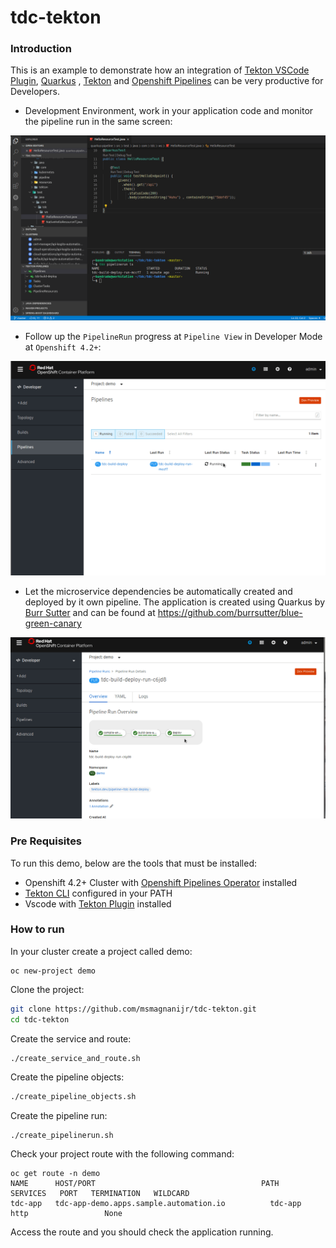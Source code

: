 # tdc-tekton
### Introduction

This is an example to demonstrate how an integration of [Tekton VSCode Plugin](https://github.com/redhat-developer/vscode-tekton), [Quarkus](https://quarkus.io/) , [Tekton](https://github.com/tektoncd/pipeline) and [Openshift Pipelines](https://github.com/openshift/tektoncd-pipeline) can be very productive for Developers. 

- Development Environment, work in your application code and monitor the pipeline run in the same screen:

![](images/intro1.gif)

- Follow up the `PipelineRun` progress at `Pipeline View` in Developer Mode at `Openshift 4.2+`:

![](images/intro2.gif)

- Let the microservice dependencies be automatically created and deployed by it  own pipeline. The application is created using Quarkus by [Burr Sutter](https://github.com/burrsutter) and can be found at https://github.com/burrsutter/blue-green-canary

![](images/intro3.gif)

### Pre Requisites

To run this demo,  below are the tools that must be installed:

- Openshift 4.2+ Cluster with [Openshift Pipelines Operator](https://github.com/openshift/tektoncd-pipeline-operator) installed 
- [Tekton CLI](https://github.com/tektoncd/cli) configured in your PATH
- Vscode with [Tekton Plugin](https://github.com/redhat-developer/vscode-tekton) installed

### How to run 

In your cluster create a project called demo:

```
oc new-project demo
```

Clone the project:

```bash
git clone https://github.com/msmagnanijr/tdc-tekton.git
cd tdc-tekton
```

Create the service and route:

```bash
./create_service_and_route.sh
```

Create the pipeline objects:

```bash
./create_pipeline_objects.sh  
```

Create the pipeline run:

```
./create_pipelinerun.sh
```

Check your project route with the following command:

```
oc get route -n demo 
NAME      HOST/PORT                                     PATH   SERVICES   PORT   TERMINATION   WILDCARD
tdc-app   tdc-app-demo.apps.sample.automation.io          tdc-app    http                 None
```

Access the route and you should check the application running.